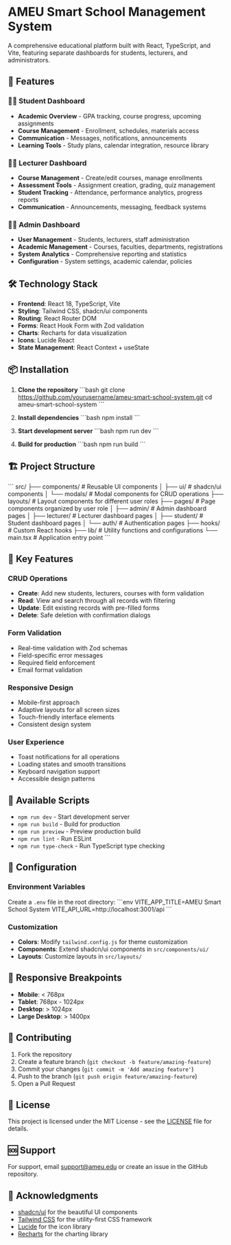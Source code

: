 # AMEU Smart School Management System

A comprehensive educational platform built with React, TypeScript, and Vite, featuring separate dashboards for students, lecturers, and administrators.

## 🚀 Features

### 👨‍🎓 Student Dashboard
- **Academic Overview** - GPA tracking, course progress, upcoming assignments
- **Course Management** - Enrollment, schedules, materials access
- **Communication** - Messages, notifications, announcements
- **Learning Tools** - Study plans, calendar integration, resource library

### 👨‍🏫 Lecturer Dashboard
- **Course Management** - Create/edit courses, manage enrollments
- **Assessment Tools** - Assignment creation, grading, quiz management
- **Student Tracking** - Attendance, performance analytics, progress reports
- **Communication** - Announcements, messaging, feedback systems

### 👨‍💼 Admin Dashboard
- **User Management** - Students, lecturers, staff administration
- **Academic Management** - Courses, faculties, departments, registrations
- **System Analytics** - Comprehensive reporting and statistics
- **Configuration** - System settings, academic calendar, policies

## 🛠️ Technology Stack

- **Frontend**: React 18, TypeScript, Vite
- **Styling**: Tailwind CSS, shadcn/ui components
- **Routing**: React Router DOM
- **Forms**: React Hook Form with Zod validation
- **Charts**: Recharts for data visualization
- **Icons**: Lucide React
- **State Management**: React Context + useState

## 📦 Installation

1. **Clone the repository**
   \`\`\`bash
   git clone https://github.com/yourusername/ameu-smart-school-system.git
   cd ameu-smart-school-system
   \`\`\`

2. **Install dependencies**
   \`\`\`bash
   npm install
   \`\`\`

3. **Start development server**
   \`\`\`bash
   npm run dev
   \`\`\`

4. **Build for production**
   \`\`\`bash
   npm run build
   \`\`\`

## 🏗️ Project Structure

\`\`\`
src/
├── components/          # Reusable UI components
│   ├── ui/             # shadcn/ui components
│   └── modals/         # Modal components for CRUD operations
├── layouts/            # Layout components for different user roles
├── pages/              # Page components organized by user role
│   ├── admin/          # Admin dashboard pages
│   ├── lecturer/       # Lecturer dashboard pages
│   ├── student/        # Student dashboard pages
│   └── auth/           # Authentication pages
├── hooks/              # Custom React hooks
├── lib/                # Utility functions and configurations
└── main.tsx           # Application entry point
\`\`\`

## 🎯 Key Features

### CRUD Operations
- **Create**: Add new students, lecturers, courses with form validation
- **Read**: View and search through all records with filtering
- **Update**: Edit existing records with pre-filled forms
- **Delete**: Safe deletion with confirmation dialogs

### Form Validation
- Real-time validation with Zod schemas
- Field-specific error messages
- Required field enforcement
- Email format validation

### Responsive Design
- Mobile-first approach
- Adaptive layouts for all screen sizes
- Touch-friendly interface elements
- Consistent design system

### User Experience
- Toast notifications for all operations
- Loading states and smooth transitions
- Keyboard navigation support
- Accessible design patterns

## 🚀 Available Scripts

- `npm run dev` - Start development server
- `npm run build` - Build for production
- `npm run preview` - Preview production build
- `npm run lint` - Run ESLint
- `npm run type-check` - Run TypeScript type checking

## 🔧 Configuration

### Environment Variables
Create a `.env` file in the root directory:
\`\`\`env
VITE_APP_TITLE=AMEU Smart School System
VITE_API_URL=http://localhost:3001/api
\`\`\`

### Customization
- **Colors**: Modify `tailwind.config.js` for theme customization
- **Components**: Extend shadcn/ui components in `src/components/ui/`
- **Layouts**: Customize layouts in `src/layouts/`

## 📱 Responsive Breakpoints

- **Mobile**: < 768px
- **Tablet**: 768px - 1024px
- **Desktop**: > 1024px
- **Large Desktop**: > 1400px

## 🤝 Contributing

1. Fork the repository
2. Create a feature branch (`git checkout -b feature/amazing-feature`)
3. Commit your changes (`git commit -m 'Add amazing feature'`)
4. Push to the branch (`git push origin feature/amazing-feature`)
5. Open a Pull Request

## 📄 License

This project is licensed under the MIT License - see the [LICENSE](LICENSE) file for details.

## 🆘 Support

For support, email support@ameu.edu or create an issue in the GitHub repository.

## 🙏 Acknowledgments

- [shadcn/ui](https://ui.shadcn.com/) for the beautiful UI components
- [Tailwind CSS](https://tailwindcss.com/) for the utility-first CSS framework
- [Lucide](https://lucide.dev/) for the icon library
- [Recharts](https://recharts.org/) for the charting library
